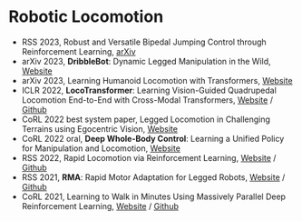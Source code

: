 # Robotic Locomotion

- RSS 2023, Robust and Versatile Bipedal Jumping Control through Reinforcement Learning, [arXiv](https://arxiv.org/abs/2302.09450)
- arXiv 2023, **DribbleBot**: Dynamic Legged Manipulation in the Wild, [Website](https://gmargo11.github.io/dribblebot/)
- arXiv 2023, Learning Humanoid Locomotion with Transformers, [Website](https://humanoid-transformer.github.io/)
- ICLR 2022, **LocoTransformer**: Learning Vision-Guided Quadrupedal Locomotion End-to-End with Cross-Modal Transformers, [Website](https://rchalyang.github.io/LocoTransformer/) / [Github](https://github.com/Mehooz/vision4leg)
- CoRL 2022 best system paper, Legged Locomotion in Challenging Terrains using Egocentric Vision, [Website](https://vision-locomotion.github.io/)
- CoRL 2022 oral, **Deep Whole-Body Control**: Learning a Unified Policy for Manipulation and Locomotion, [Website](https://manipulation-locomotion.github.io/)
- RSS 2022, Rapid Locomotion via Reinforcement Learning, [Website](https://agility.csail.mit.edu/) / [Github](https://github.com/Improbable-AI/rapid-locomotion-rl)
- RSS 2021, **RMA**: Rapid Motor Adaptation for Legged Robots, [Website](https://ashish-kmr.github.io/rma-legged-robots/) /  [Github](https://github.com/antonilo/rl_locomotion)
- CoRL 2021, Learning to Walk in Minutes Using Massively Parallel Deep Reinforcement Learning, [Website](https://leggedrobotics.github.io/legged_gym/) / [Github](https://github.com/leggedrobotics/legged_gym)
